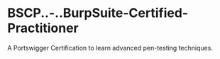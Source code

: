 # BSCP..-..BurpSuite-Certified-Practitioner
A Portswigger Certification to learn advanced pen-testing techniques.
